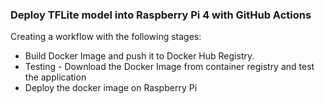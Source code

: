 
### Deploy TFLite model into Raspberry Pi 4 with GitHub Actions
Creating a workflow with the following stages:

- Build Docker Image and push it to Docker Hub Registry.
- Testing - Download the Docker Image from container registry and test the application
- Deploy the docker image on Raspberry Pi  
